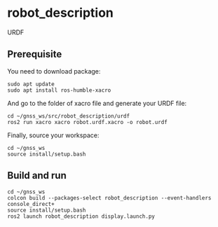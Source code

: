 # robot_description
URDF
## Prerequisite

You need to download package:
```
sudo apt update
sudo apt install ros-humble-xacro
```
 And go to the folder of xacro file and generate your URDF file:

```
cd ~/gnss_ws/src/robot_description/urdf
ros2 run xacro xacro robot.urdf.xacro -o robot.urdf
```

 Finally, source your workspace:
 ```
cd ~/gnss_ws
source install/setup.bash
```

## Build and run



```
cd ~/gnss_ws
colcon build --packages-select robot_description --event-handlers console_direct+
source install/setup.bash
ros2 launch robot_description display.launch.py
```

